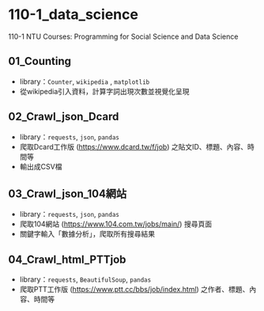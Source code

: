 # 110-1_data_science
110-1 NTU Courses: Programming for Social Science and Data Science

## 01_Counting
* library：`Counter`,  `wikipedia` , `matplotlib`
* 從wikipedia引入資料，計算字詞出現次數並視覺化呈現

## 02_Crawl_json_Dcard
* library：`requests`, `json`, `pandas`
* 爬取Dcard工作版 (https://www.dcard.tw/f/job) 之貼文ID、標題、內容、時間等
* 輸出成CSV檔

## 03_Crawl_json_104網站
* library：`requests`, `json`, `pandas`
* 爬取104網站 (https://www.104.com.tw/jobs/main/) 搜尋頁面
* 關鍵字輸入「數據分析」，爬取所有搜尋結果

## 04_Crawl_html_PTTjob
* library：`requests`, `BeautifulSoup`, `pandas`
* 爬取PTT工作版 (https://www.ptt.cc/bbs/job/index.html) 之作者、標題、內容、時間等
